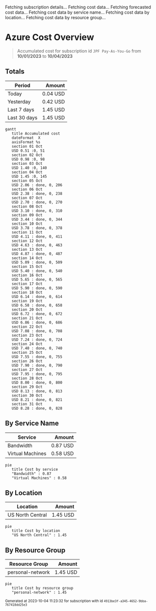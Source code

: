 Fetching subscription details...
Fetching cost data...
Fetching forecasted cost data...
Fetching cost data by service name...
Fetching cost data by location...
Fetching cost data by resource group...
# Azure Cost Overview

> Accumulated cost for subscription id `JPF Pay-As-You-Go` from **10/01/2023** to **10/04/2023**

## Totals

|Period|Amount|
|---|---:|
|Today|0.04 USD|
|Yesterday|0.42 USD|
|Last 7 days|1.45 USD|
|Last 30 days|1.45 USD|

```mermaid
gantt
   title Accumulated cost
   dateFormat  X
   axisFormat %s
   section 01 Oct
   USD 0.51 :0, 51
   section 02 Oct
   USD 0.98 :0, 98
   section 03 Oct
   USD 1.40 :0, 140
   section 04 Oct
   USD 1.45 :0, 145
   section 05 Oct
   USD 2.06 : done, 0, 206
   section 06 Oct
   USD 2.38 : done, 0, 238
   section 07 Oct
   USD 2.70 : done, 0, 270
   section 08 Oct
   USD 3.10 : done, 0, 310
   section 09 Oct
   USD 3.44 : done, 0, 344
   section 10 Oct
   USD 3.78 : done, 0, 378
   section 11 Oct
   USD 4.11 : done, 0, 411
   section 12 Oct
   USD 4.63 : done, 0, 463
   section 13 Oct
   USD 4.87 : done, 0, 487
   section 14 Oct
   USD 5.09 : done, 0, 509
   section 15 Oct
   USD 5.40 : done, 0, 540
   section 16 Oct
   USD 5.65 : done, 0, 565
   section 17 Oct
   USD 5.90 : done, 0, 590
   section 18 Oct
   USD 6.14 : done, 0, 614
   section 19 Oct
   USD 6.58 : done, 0, 658
   section 20 Oct
   USD 6.72 : done, 0, 672
   section 21 Oct
   USD 6.86 : done, 0, 686
   section 22 Oct
   USD 7.08 : done, 0, 708
   section 23 Oct
   USD 7.24 : done, 0, 724
   section 24 Oct
   USD 7.40 : done, 0, 740
   section 25 Oct
   USD 7.55 : done, 0, 755
   section 26 Oct
   USD 7.90 : done, 0, 790
   section 27 Oct
   USD 7.95 : done, 0, 795
   section 28 Oct
   USD 8.00 : done, 0, 800
   section 29 Oct
   USD 8.13 : done, 0, 813
   section 30 Oct
   USD 8.21 : done, 0, 821
   section 31 Oct
   USD 8.28 : done, 0, 828
```

## By Service Name

|Service|Amount|
|---|---:|
|Bandwidth|0.87 USD|
|Virtual Machines|0.58 USD|

```mermaid
pie
   title Cost by service
   "Bandwidth" : 0.87
   "Virtual Machines" : 0.58
```

## By Location

|Location|Amount|
|---|---:|
|US North Central|1.45 USD|

```mermaid
pie
   title Cost by location
   "US North Central" : 1.45
```

## By Resource Group

|Resource Group|Amount|
|---|---:|
|personal-network|1.45 USD|

```mermaid
pie
   title Cost by resource group
   "personal-network" : 1.45
```

<sup>Generated at 2023-10-04 11:23:32 for subscription with id `4913be3f-a345-4652-9bba-767418dd25e3`</sup>
